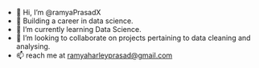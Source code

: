 - 👋 Hi, I’m @ramyaPrasadX
- 👀 Building a career in data science.
- 🌱 I’m currently learning Data Science.
- 💞️ I’m looking to collaborate on projects pertaining to data cleaning and analysing.
- 📫 reach me at ramyaharleyprasad@gmail.com

<!---
ramyaPrasadX/ramyaPrasadX is a ✨ special ✨ repository because its `README.md` (this file) appears on your GitHub profile.
You can click the Preview link to take a look at your changes.
--->

